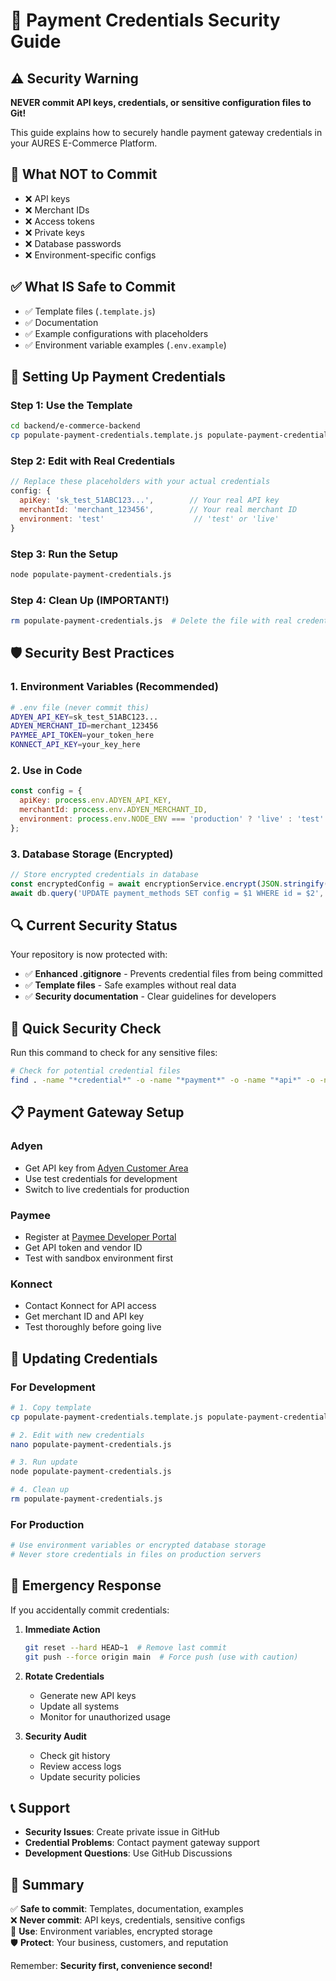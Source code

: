 # 🔐 Payment Credentials Security Guide

## ⚠️ Security Warning

**NEVER commit API keys, credentials, or sensitive configuration files to Git!**

This guide explains how to securely handle payment gateway credentials in your AURES E-Commerce Platform.

## 🚨 What NOT to Commit

- ❌ API keys
- ❌ Merchant IDs
- ❌ Access tokens
- ❌ Private keys
- ❌ Database passwords
- ❌ Environment-specific configs

## ✅ What IS Safe to Commit

- ✅ Template files (`.template.js`)
- ✅ Documentation
- ✅ Example configurations with placeholders
- ✅ Environment variable examples (`.env.example`)

## 🔧 Setting Up Payment Credentials

### **Step 1: Use the Template**
```bash
cd backend/e-commerce-backend
cp populate-payment-credentials.template.js populate-payment-credentials.js
```

### **Step 2: Edit with Real Credentials**
```javascript
// Replace these placeholders with your actual credentials
config: {
  apiKey: 'sk_test_51ABC123...',        // Your real API key
  merchantId: 'merchant_123456',        // Your real merchant ID
  environment: 'test'                    // 'test' or 'live'
}
```

### **Step 3: Run the Setup**
```bash
node populate-payment-credentials.js
```

### **Step 4: Clean Up (IMPORTANT!)**
```bash
rm populate-payment-credentials.js  # Delete the file with real credentials
```

## 🛡️ Security Best Practices

### **1. Environment Variables (Recommended)**
```bash
# .env file (never commit this)
ADYEN_API_KEY=sk_test_51ABC123...
ADYEN_MERCHANT_ID=merchant_123456
PAYMEE_API_TOKEN=your_token_here
KONNECT_API_KEY=your_key_here
```

### **2. Use in Code**
```javascript
const config = {
  apiKey: process.env.ADYEN_API_KEY,
  merchantId: process.env.ADYEN_MERCHANT_ID,
  environment: process.env.NODE_ENV === 'production' ? 'live' : 'test'
};
```

### **3. Database Storage (Encrypted)**
```javascript
// Store encrypted credentials in database
const encryptedConfig = await encryptionService.encrypt(JSON.stringify(config));
await db.query('UPDATE payment_methods SET config = $1 WHERE id = $2', [encryptedConfig, methodId]);
```

## 🔍 Current Security Status

Your repository is now protected with:

- ✅ **Enhanced .gitignore** - Prevents credential files from being committed
- ✅ **Template files** - Safe examples without real data
- ✅ **Security documentation** - Clear guidelines for developers

## 🚀 Quick Security Check

Run this command to check for any sensitive files:
```bash
# Check for potential credential files
find . -name "*credential*" -o -name "*payment*" -o -name "*api*" -o -name "*key*" | grep -v node_modules
```

## 📋 Payment Gateway Setup

### **Adyen**
- Get API key from [Adyen Customer Area](https://ca-test.adyen.com/)
- Use test credentials for development
- Switch to live credentials for production

### **Paymee**
- Register at [Paymee Developer Portal](https://paymee.tn/)
- Get API token and vendor ID
- Test with sandbox environment first

### **Konnect**
- Contact Konnect for API access
- Get merchant ID and API key
- Test thoroughly before going live

## 🔄 Updating Credentials

### **For Development**
```bash
# 1. Copy template
cp populate-payment-credentials.template.js populate-payment-credentials.js

# 2. Edit with new credentials
nano populate-payment-credentials.js

# 3. Run update
node populate-payment-credentials.js

# 4. Clean up
rm populate-payment-credentials.js
```

### **For Production**
```bash
# Use environment variables or encrypted database storage
# Never store credentials in files on production servers
```

## 🚨 Emergency Response

If you accidentally commit credentials:

1. **Immediate Action**
   ```bash
   git reset --hard HEAD~1  # Remove last commit
   git push --force origin main  # Force push (use with caution)
   ```

2. **Rotate Credentials**
   - Generate new API keys
   - Update all systems
   - Monitor for unauthorized usage

3. **Security Audit**
   - Check git history
   - Review access logs
   - Update security policies

## 📞 Support

- **Security Issues**: Create private issue in GitHub
- **Credential Problems**: Contact payment gateway support
- **Development Questions**: Use GitHub Discussions

## 🎯 Summary

✅ **Safe to commit**: Templates, documentation, examples  
❌ **Never commit**: API keys, credentials, sensitive configs  
🔐 **Use**: Environment variables, encrypted storage  
🛡️ **Protect**: Your business, customers, and reputation  

Remember: **Security first, convenience second!**
